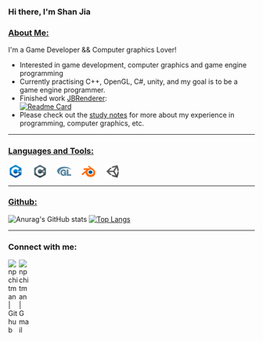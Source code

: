 <!-- List Of Websites-->
[study notes]: https://note.youdao.com/s/PzJ4TA7B
[github]: https://www.github.com/Js11252001
[gmail]: mailto:nningfvcg15@gmail.com
[jbRenderer]: https://github.com/Js11252001/JBRenderer

### Hi there, I'm Shan Jia<br>

### <ins>About Me:</ins>

I'm a Game Developer && Computer graphics Lover!
- Interested in game development, computer graphics and game engine programming
- Currently practising C++, OpenGL, C#, unity, and my goal is to be a game engine programmer.
- Finished work [JBRenderer][jbRenderer]:<br>
[![Readme Card](https://github-readme-stats.vercel.app/api/pin/?username=Js11252001&repo=JBRenderer)][jbRenderer]
- Please check out the [study notes][study notes] for more about my experience in programming, computer graphics, etc.


***

### <ins>Languages and Tools:</ins>

<img align="center" alt="npchitman|C++" width="30px" src="images/c++.png"/>&nbsp;&nbsp;&nbsp;&nbsp;
<img align="center" alt="npchitman|C#" width="30px" src="images/csharp.png"/>&nbsp;&nbsp;&nbsp;&nbsp;
<img align="center" alt="npchitman|OpenGL" width="30px" src="images/opengl.png"/>&nbsp;&nbsp;&nbsp;&nbsp;
<img align="center" alt="npchitman|Blender" width="30px" src="images/blender.png"/>&nbsp;&nbsp;&nbsp;&nbsp;
<img align="center" alt="npchitman|Unity" width="30px" src="images/unity.png"/>&nbsp;&nbsp;&nbsp;&nbsp;

***

### <ins>Github:</ins>

![Anurag's GitHub stats](https://github-readme-stats.vercel.app/api?username=Js11252001&count_private=true&show_icons=true&include_all_commits=true&line_height=40&hide=contribs,prs,issues)
[![Top Langs](https://github-readme-stats.vercel.app/api/top-langs/?username=Js11252001&hide=html,javascript&layout=compact)](https://github.com/anuraghazra/github-readme-stats)
<br>


***

### Connect with me:

<!-- [<img align="left" alt="npchitman | Reddit" width="22px" src="https://image.flaticon.com/icons/svg/2111/2111589.svg" />][reddit] -->
[<img align="left" alt="npchitman | Github" width="22px" src="https://image.flaticon.com/icons/svg/733/733553.svg" />][github]
[<img align="left" alt="npchitman | Gmail" width="22px" src="https://image.flaticon.com/icons/svg/732/732200.svg" />][gmail]
